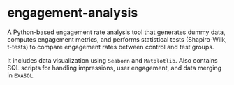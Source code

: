 # engagement-analysis
A Python-based engagement rate analysis tool that generates dummy data, computes engagement metrics, and performs statistical tests (Shapiro-Wilk, t-tests) to compare engagement rates between control and test groups. 

It includes data visualization using `Seaborn` and `Matplotlib`. Also contains SQL scripts for handling impressions, user engagement, and data merging in `EXASOL`.

